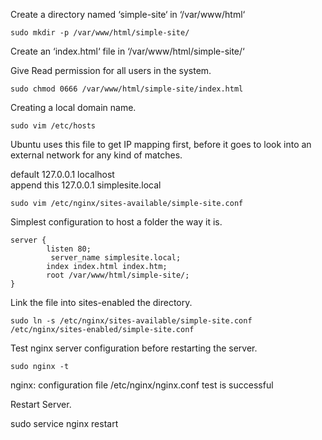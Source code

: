 Create a directory named ‘simple-site‘ in ‘/var/www/html‘

	sudo mkdir -p /var/www/html/simple-site/

Create an ‘index.html‘ file in ‘/var/www/html/simple-site/‘

Give Read permission for all users in the system.

	sudo chmod 0666 /var/www/html/simple-site/index.html

Creating a local domain name.

	sudo vim /etc/hosts

Ubuntu uses this file to get IP mapping first, before it goes to look into an external network for any kind of matches.

default
127.0.0.1       localhost    
append this 
127.0.0.1       simplesite.local


	sudo vim /etc/nginx/sites-available/simple-site.conf

Simplest configuration to host a folder the way it is.

	server {
       		listen 80;
      		 server_name simplesite.local;
       		index index.html index.htm;
       		root /var/www/html/simple-site/;
	}


Link the file into sites-enabled the directory.

	sudo ln -s /etc/nginx/sites-available/simple-site.conf /etc/nginx/sites-enabled/simple-site.conf

Test nginx server configuration before restarting the server.

	sudo nginx -t

nginx: configuration file /etc/nginx/nginx.conf test is successful

Restart Server.

sudo service nginx restart
